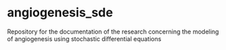 # angiogenesis_sde
Repository for the documentation of the research concerning the modeling of angiogenesis using stochastic differential equations
